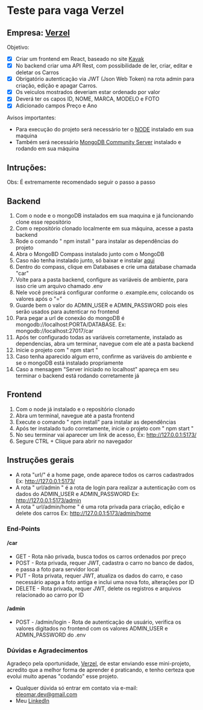 # Teste para vaga Verzel

## Empresa: <a href="https://www.verzel.com.br/">Verzel</a>

Objetivo:

- [x] Criar um frontend em React, baseado no site <a href="https://www.kavak.com/br/carros-usados">Kavak</a>
- [x] No backend criar uma API Rest, com possibilidade de ler, criar, editar e deletar os Carros
- [x] Obrigatório autenticação via JWT (Json Web Token) na rota admin para criação, edição e apagar Carros.
- [x] Os veiculos mostrados deveriam estar ordenado por valor
- [x] Deverá ter os capos ID, NOME, MARCA, MODELO e FOTO
- [x] Adicionado campos Preço e Ano

Avisos importantes:

- Para execução do projeto será necessário ter o <a href="https://nodejs.org/en/">NODE</a> instalado em sua maquina
- Também será necessário <a href="https://www.mongodb.com/try/download/community">MongoDB Community Server</a> instalado e rodando em sua máquina

## Intruções:

Obs: É extremamente recomendado seguir o passo a passo

## Backend

1. Com o node e o mongoDB instalados em sua maquina e já funcionando clone esse repositório
2. Com o repositório clonado localmente em sua máquina, acesse a pasta backend
3. Rode o comando " npm install " para instalar as dependências do projeto
4. Abra o MongoBD Compass instalado junto com o MongoDB
5. Caso não tenha instalado junto, só baixar e instalar <a href="https://www.mongodb.com/try/download/compass">aqui</a>
6. Dentro do compass, clique em Databases e crie uma database chamada "car"
7. Volte para a pasta backend, configure as variáveis de ambiente, para isso crie um arquivo chamado .env
8. Nele você precisará configurar conforme o .example.env, colocando os valores após o "="
9. Guarde bem o valor do ADMIN_USER e ADMIN_PASSWORD pois eles serão usados para autenticar no frontend
10. Para pegar a url de conexão do mongoDB é mongodb://localhost:PORTA/DATABASE. Ex: mongodb://localhost:27017/car
11. Após ter configurado todas as variáveis corretamente, instalado as dependencias, abra um terminar, navegue com ele até a pasta backend
12. Inicie o projeto com " npm start "
13. Caso tenha aparecido algum erro, confirme as variáveis do ambiente e se o mongoDB está instalado propriamente
14. Caso a mensagem "Server iniciado no localhost" apareça em seu terminar o backend está rodando corretamente já

## Frontend

1. Com o node já instalado e o repositório clonado
2. Abra um terminal, navegue até a pasta frontend
3. Execute o comando " npm install" para instalar as dependências
4. Após ter instalado tudo corretamente, inicie o projeto com " npm start "
5. No seu terminar vai aparecer um link de acesso, Ex: http://127.0.0.1:5173/
6. Segure CTRL + Clique para abrir no navegador

## Instruções gerais

- A rota "url/" é a home page, onde aparece todos os carros cadastrados Ex: http://127.0.0.1:5173/
- A rota " url/admin " é a rota de login para realizar a autenticação com os dados do ADMIN_USER e ADMIN_PASSWORD Ex: http://127.0.0.1:5173/admin
- A rota " url/admin/home " é uma rota privada para criação, edição e delete dos carros Ex: http://127.0.0.1:5173/admin/home

### End-Points

#### /car

- GET - Rota não privada, busca todos os carros ordenados por preço
- POST - Rota privada, requer JWT, cadastra o carro no banco de dados, e passa a foto para servidor local
- PUT - Rota privata, requer JWT, atualiza os dados do carro, e caso necessário apaga a foto antiga e inclui uma nova foto, alterações por ID
- DELETE - Rota privada, requer JWT, delete os registros e arquivos relacionado ao carro por ID

#### /admin

- POST - /admin/login - Rota de autenticação de usuário, verifica os valores digitados no frontend com os valores ADMIN_USER e ADMIN_PASSWORD do .env

### Dúvidas e Agradecimentos

Agradeço pela oportunidade, <a href="https://www.verzel.com.br/">Verzel</a>, de estar enviando esse mini-projeto, acredito que a melhor forma de aprender é praticando, e tenho certeza que evolui muito apenas "codando" esse projeto.

- Qualquer dúvida só entrar em contato via e-mail: eleomar.dev@gmail.com
- Meu <a href="https://www.linkedin.com/in/eleomar-dorneles/">LinkedIn</a>
